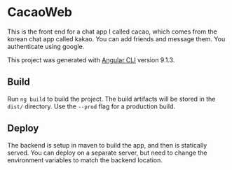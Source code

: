 # CacaoWeb

This is the front end for a chat app I called cacao, which comes from the korean chat app called kakao.
You can add friends and message them.
You authenticate using google.

This project was generated with [Angular CLI](https://github.com/angular/angular-cli) version 9.1.3.

## Build

Run `ng build` to build the project. The build artifacts will be stored in the `dist/` directory. Use the `--prod` flag for a production build.

## Deploy

The backend is setup in maven to build the app, and then is statically served.
You can deploy on a separate server, but need to change the environment variables to match the backend location.








